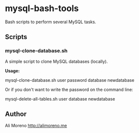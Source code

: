 # mysql-bash-tools
Bash scripts to perform several MySQL tasks.

## Scripts

### mysql-clone-database.sh
A simple script to clone MySQL databases (locally).

**Usage:**

mysql-clone-database.sh user password database newdatabase

Or if you don't want to write the password on the command line:

mysql-delete-all-tables.sh user database newdatabase

## Author
Ali Moreno <http://alimoreno.me>
